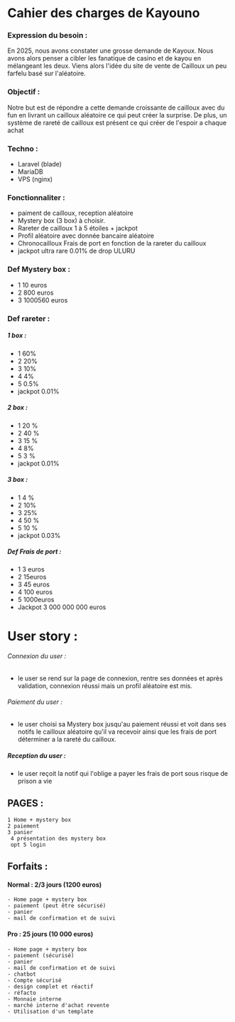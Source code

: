 
# Cahier des charges de Kayouno

### Expression du besoin :

En 2025, nous avons constater une grosse demande de Kayoux. Nous avons alors penser a cibler les fanatique de casino et de kayou en mélangeant les deux. Viens alors l'idée du site de vente de Cailloux un peu farfelu basé sur l'aléatoire. 

### Objectif :

Notre but est de répondre a cette demande croissante de cailloux avec du fun en livrant un cailloux aléatoire ce qui peut créer la surprise. De plus, un système de rareté de cailloux est présent ce qui créer de l'espoir a chaque achat

### Techno :

- Laravel (blade)
- MariaDB
- VPS (nginx) 

### Fonctionnaliter :

- paiment de cailloux, reception aléatoire
- Mystery box (3 box) à choisir.
- Rareter de cailloux 1 à 5 étoiles + jackpot
- Profil aléatoire avec donnée bancaire aléatoire
- Chronocailloux Frais de port en fonction de la rareter du cailloux 
- jackpot ultra rare 0.01% de drop ULURU


### Def Mystery box :

- 1   10 euros
- 2   800 euros
- 3   1000560 euros

### Def rareter :
##### 1 box :
- 1 60%
- 2 20%
- 3 10%
- 4 4%
- 5 0.5%
- jackpot 0.01%

##### 2 box :
- 1  20 %
- 2  40 %
- 3  15 %
- 4  8%
- 5  3 %
- jackpot 0.01%

##### 3 box :
- 1  4 %
- 2 10%
- 3  25%
- 4  50 %
- 5  10 %
- jackpot 0.03%

##### Def Frais de port :

- 1   3 euros
- 2   15euros
- 3   45 euros
- 4    100 euros
- 5    1000euros
- Jackpot   3 000 000 000 euros 

# User story :

###### Connexion du user : 

- le user se rend sur la page de connexion, rentre ses données et après validation, connexion réussi mais un profil aléatoire est mis.

###### Paiement du user :

- le user choisi sa Mystery box jusqu'au paiement réussi et voit dans ses notifs le cailloux aléatoire qu'il va recevoir ainsi que les frais de port déterminer a la rareté du cailloux.

##### Reception du user :

- le user reçoit la notif qui l'oblige a payer les frais de port sous risque de prison a vie




## PAGES :

	1 Home + mystery box
	2 paiement
	3 panier
	 4 présentation des mystery box
	 opt 5 login 


## Forfaits :

#### Normal : 2/3 jours (1200 euros)
	- Home page + mystery box 
	- paiement (peut être sécurisé)
	- panier
	- mail de confirmation et de suivi
	
#### Pro : 25 jours (10 000 euros)
	- Home page + mystery box 
	- paiement (sécurisé)
	- panier
	- mail de confirmation et de suivi
	- chatbot
	- Compte sécurisé
	- design complet et réactif
	- réfacto
	- Monnaie interne
	- marché interne d'achat revente 
	- Utilisation d'un template